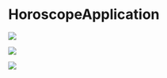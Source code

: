 # HoroscopeApplication



![](https://github.com/Sayranii/HoroscopeApplication/blob/main/screenshot-2021-12-30_15.28.07.979.png)


![](https://github.com/Sayranii/HoroscopeApplication/blob/main/screenshot-2021-12-30_15.28.15.557.png?raw=true)


![](https://github.com/Sayranii/HoroscopeApplication/blob/main/screenshot-2021-12-30_15.28.31.325.png?raw=true)

